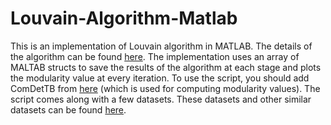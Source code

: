 # Louvain-Algorithm-Matlab
This is an implementation of Louvain algorithm in MATLAB. The details of the algorithm can be found [here](https://iopscience.iop.org/article/10.1088/1742-5468/2008/10/P10008/meta).
The implementation uses an array of MALTAB structs to save the results of the algorithm at each stage and plots the modularity value at every iteration.
To use the script, you should add ComDetTB from [here](https://github.com/mmitalidis/ComDetTB) (which is used for computing modularity values). The script comes along with a few datasets. These datasets and other similar datasets can be found [here](https://www.cise.ufl.edu/research/sparse/matrices/Newman/).
